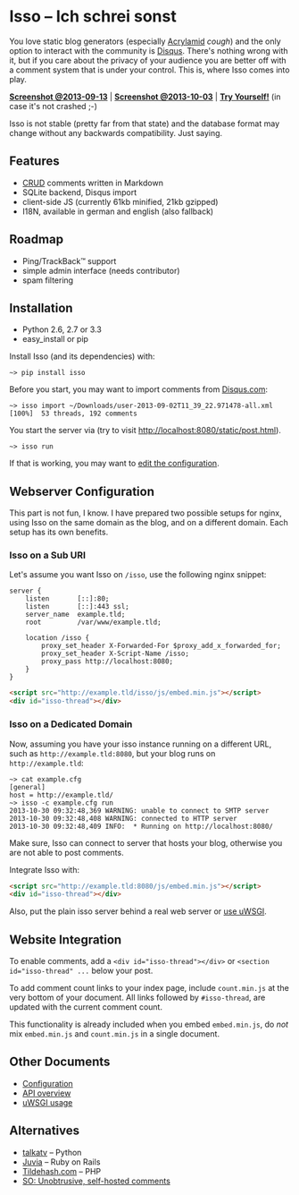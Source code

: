 Isso – Ich schrei sonst
=======================

You love static blog generators (especially [Acrylamid][1] *cough*) and the
only option to interact with the community is [Disqus][2]. There's nothing
wrong with it, but if you care about the privacy of your audience you are
better off with a comment system that is under your control. This is, where
Isso comes into play.

[1]: https://github.com/posativ/acrylamid
[2]: https://disqus.com/

**[Screenshot @2013-09-13](http://posativ.org/~tmp/isso-preview.png)** |
**[Screenshot @2013-10-03](http://rw.posativ.org/n1v/o)** |
**[Try Yourself!](http://posativ.org/isso/static/post.html)** (in case it's not crashed ;-)

Isso is not stable (pretty far from that state) and the database format may
change without any backwards compatibility. Just saying.


Features
--------

* [CRUD](https://en.wikipedia.org/wiki/Create,_read,_update_and_delete) comments written in Markdown
* SQLite backend, Disqus import
* client-side JS (currently 61kb minified, 21kb gzipped)
* I18N, available in german and english (also fallback)


Roadmap
-------

- Ping/TrackBack™ support
- simple admin interface (needs contributor)
- spam filtering


Installation
------------

- Python 2.6, 2.7 or 3.3
- easy_install or pip

Install Isso (and its dependencies) with:

    ~> pip install isso

Before you start, you may want to import comments from
[Disqus.com](https://disqus.com/):

    ~> isso import ~/Downloads/user-2013-09-02T11_39_22.971478-all.xml
    [100%]  53 threads, 192 comments

You start the server via (try to visit [http://localhost:8080/static/post.html]()).

    ~> isso run

If that is working, you may want to [edit the configuration](https://github.com/posativ/isso/blob/master/docs/CONFIGURATION.rst).


Webserver Configuration
-----------------------

This part is not fun, I know. I have prepared two possible setups for nginx,
using Isso on the same domain as the blog, and on a different domain. Each
setup has its own benefits.

### Isso on a Sub URI

Let's assume you want Isso on `/isso`, use the following nginx snippet:

```nginx
server {
    listen       [::]:80;
    listen       [::]:443 ssl;
    server_name  example.tld;
    root         /var/www/example.tld;

    location /isso {
        proxy_set_header X-Forwarded-For $proxy_add_x_forwarded_for;
        proxy_set_header X-Script-Name /isso;
        proxy_pass http://localhost:8080;
    }
}
```

```html
<script src="http://example.tld/isso/js/embed.min.js"></script>
<div id="isso-thread"></div>
```

### Isso on a Dedicated Domain

Now, assuming you have your isso instance running on a different URL, such as
`http://example.tld:8080`, but your blog runs on `http://example.tld`:

    ~> cat example.cfg
    [general]
    host = http://example.tld/
    ~> isso -c example.cfg run
    2013-10-30 09:32:48,369 WARNING: unable to connect to SMTP server
    2013-10-30 09:32:48,408 WARNING: connected to HTTP server
    2013-10-30 09:32:48,409 INFO:  * Running on http://localhost:8080/

Make sure, Isso can connect to server that hosts your blog, otherwise you are
not able to post comments.

Integrate Isso with:

```html
<script src="http://example.tld:8080/js/embed.min.js"></script>
<div id="isso-thread"></div>
```

Also, put the plain isso server behind a real web server or [use uWSGI][3].

[3]: https://github.com/posativ/isso/blob/master/docs/uWSGI.md


Website Integration
-------------------

To enable comments, add a `<div id="isso-thread"></div>` or `<section id="isso-thread" ...`
below your post.

To add comment count links to your index page, include `count.min.js` at the
very bottom of your document. All links followed by `#isso-thread`, are
updated with the current comment count.

This functionality is already included when you embed `embed.min.js`, do
*not* mix `embed.min.js` and `count.min.js` in a single document.



Other Documents
---------------

- [Configuration](https://github.com/posativ/isso/blob/master/docs/CONFIGURATION.rst)
- [API overview](https://github.com/posativ/isso/raw/master/docs/API.md)
- [uWSGI usage](https://github.com/posativ/isso/blob/master/docs/uWSGI.md)


Alternatives
------------

- [talkatv](https://github.com/talkatv/talkatv) – Python
- [Juvia](https://github.com/phusion/juvia) – Ruby on Rails
- [Tildehash.com](http://www.tildehash.com/?article=why-im-reinventing-disqus) – PHP
- [SO: Unobtrusive, self-hosted comments](http://stackoverflow.com/q/2053217)
